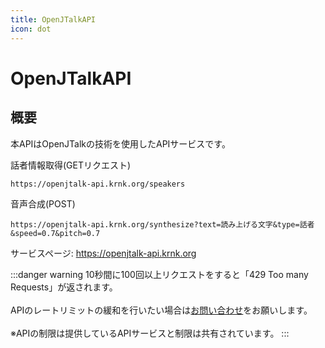 ```yaml
---
title: OpenJTalkAPI
icon: dot
---
```


# OpenJTalkAPI
## 概要
本APIはOpenJTalkの技術を使用したAPIサービスです。

話者情報取得(GETリクエスト)
```
https://openjtalk-api.krnk.org/speakers
```

音声合成(POST)
```
https://openjtalk-api.krnk.org/synthesize?text=読み上げる文字&type=話者&speed=0.7&pitch=0.7
```

サービスページ: https://openjtalk-api.krnk.org

:::danger warning
10秒間に100回以上リクエストをすると「429 Too many Requests」が返されます。
<br></br>APIのレートリミットの緩和を行いたい場合は[お問い合わせ](https://discord.krnk.org)をお願いします。
<br></br>※APIの制限は提供しているAPIサービスと制限は共有されています。
:::